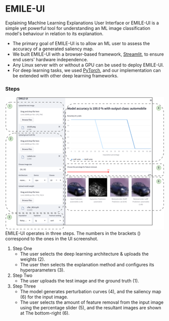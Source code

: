 # EMILE-UI

Explaining MachIne Learning Explanations User Interface or EMILE-UI is a simple yet powerful tool for understanding an ML image classification model's behaviour in relation to its explanation.

- The primary goal of EMILE-UI is to allow an ML user to assess the accuracy of a generated saliency map. 
- We built EMILE-UI with a browser-based framework, [Streamlit](https://docs.streamlit.io), to ensure end users' hardware independence.
- Any Linux server with or without a GPU can be used to deploy EMILE-UI.
- For deep learning tasks, we used [PyTorch](https://pytorch.org), and our implementation can be extended with other deep learning frameworks.

### Steps
![Overview Screenshot of EMILE-UI](teaser.png)
EMILE-UI operates in three steps.
The numbers in the brackets () correspond to the ones in the UI screenshot. 

 1. Step One
	 - The user selects the deep learning architecture & uploads the weights (2).
	 - The user then selects the explanation method and configures its hyperparameters (3). 
 2. Step Two
	 - The user uploads the test image and the ground truth (1).
 3. Step Three
	 - The model generates perturbation curves (4), and the saliency map (6) for the input image.  
	 - The user selects the amount of feature removal from the input image using the percentage slider (5), and the resultant images are shown at The bottom-right (6).